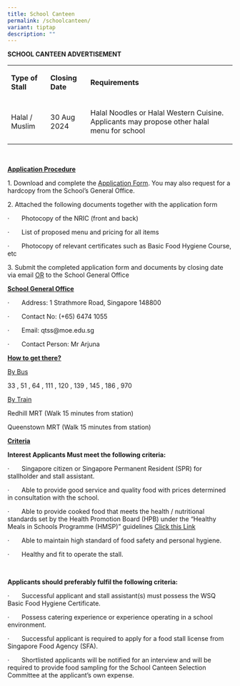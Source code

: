 ```yaml
---
title: School Canteen
permalink: /schoolcanteen/
variant: tiptap
description: ""
---
```

<p><strong>SCHOOL CANTEEN ADVERTISEMENT</strong>
</p>
<p></p>
<table style="minWidth: 75px">
<colgroup>
<col>
<col>
<col>
</colgroup>
<tbody>
<tr>
<td rowspan="1" colspan="1">
<p><strong>Type of Stall</strong>
</p>
</td>
<td rowspan="1" colspan="1">
<p><strong>Closing Date</strong>
</p>
</td>
<td rowspan="1" colspan="1">
<p><strong>Requirements</strong>
</p>
</td>
</tr>
<tr>
<td rowspan="1" colspan="1">
<p>Halal / Muslim</p>
</td>
<td rowspan="1" colspan="1">
<p>30 Aug 2024</p>
</td>
<td rowspan="1" colspan="1">
<p>Halal Noodles or Halal Western Cuisine. Applicants may propose other halal
menu for school</p>
</td>
</tr>
</tbody>
</table>
<p></p>
<p>&nbsp;</p>
<p><strong><u>Application Procedure</u></strong>
</p>
<p></p>
<p>1. Download and complete the <a href="/files/FormBF7_Application_for_Sch_Canteen_Stall.pdf" rel="noopener noreferrer nofollow" target="_blank">Application Form</a>.
You may also request for a hardcopy from the School’s General Office.</p>
<p></p>
<p>2. Attached the following documents together with the application form</p>
<p></p>
<p>·&nbsp;&nbsp;&nbsp;&nbsp;&nbsp;&nbsp; Photocopy of the NRIC (front and
back)&nbsp;&nbsp;</p>
<p>·&nbsp;&nbsp;&nbsp;&nbsp;&nbsp;&nbsp; List of proposed menu and pricing
for all items&nbsp;&nbsp;&nbsp;</p>
<p>·&nbsp;&nbsp;&nbsp;&nbsp;&nbsp;&nbsp; Photocopy of relevant certificates
such as Basic Food Hygiene Course, etc</p>
<p></p>
<p>3. Submit the completed application form and documents by closing date
via email <u>OR</u> to the School General Office</p>
<p></p>
<p><strong><u>School General Office</u></strong>
</p>
<p></p>
<p>·&nbsp;&nbsp;&nbsp;&nbsp;&nbsp;&nbsp; Address: 1 Strathmore Road, Singapore
148800</p>
<p>·&nbsp;&nbsp;&nbsp;&nbsp;&nbsp;&nbsp; Contact No: (+65) 6474 1055</p>
<p>·&nbsp;&nbsp;&nbsp;&nbsp;&nbsp;&nbsp; Email: <a rel="noopener noreferrer nofollow" target="_blank">qtss@moe.edu.sg</a>
</p>
<p>·&nbsp;&nbsp;&nbsp;&nbsp;&nbsp;&nbsp; Contact Person: Mr Arjuna&nbsp;</p>
<p><strong><u>How to get there?</u></strong>
</p>
<p></p>
<p><u>By Bus</u>
</p>
<p>33 , 51 , 64 , 111 , 120 , 139 , 145 , 186 , 970</p>
<p></p>
<p><u>By Train</u>
</p>
<p>Redhill MRT (Walk 15 minutes from station)</p>
<p>Queenstown MRT (Walk 15 minutes from station)</p>
<p></p>
<p><strong><u>Criteria</u></strong>
</p>
<p></p>
<p><strong>Interest Applicants Must meet the following criteria:</strong>
</p>
<p></p>
<p>·&nbsp;&nbsp;&nbsp;&nbsp;&nbsp;&nbsp; Singapore citizen or Singapore Permanent
Resident (SPR) for stallholder and stall assistant.</p>
<p>·&nbsp;&nbsp;&nbsp;&nbsp;&nbsp;&nbsp; Able to provide good service and
quality food with prices determined in consultation with the school.</p>
<p>·&nbsp;&nbsp;&nbsp;&nbsp;&nbsp;&nbsp; Able to provide cooked food that
meets the health / nutritional standards set by the Health Promotion Board
(HPB) under the “Healthy Meals in Schools Programme (HMSP)” guidelines
<a href="https://www.hpb.gov.sg/schools/school-programmes/healthy-meals-in-schools-programme" rel="noopener noreferrer nofollow" target="_blank">Click this Link</a>
</p>
<p>·&nbsp;&nbsp;&nbsp;&nbsp;&nbsp;&nbsp; Able to maintain high standard of
food safety and personal hygiene.</p>
<p>·&nbsp;&nbsp;&nbsp;&nbsp;&nbsp;&nbsp; Healthy and fit to operate the stall.</p>
<p>&nbsp;</p>
<p><strong>Applicants should preferably fulfil the following criteria:</strong>
</p>
<p>·&nbsp;&nbsp;&nbsp;&nbsp;&nbsp;&nbsp; Successful applicant and stall assistant(s)
must possess the WSQ Basic Food Hygiene Certificate.</p>
<p>·&nbsp;&nbsp;&nbsp;&nbsp;&nbsp;&nbsp; Possess catering experience or experience
operating in a school environment.</p>
<p>·&nbsp;&nbsp;&nbsp;&nbsp;&nbsp;&nbsp; Successful applicant is required
to apply for a food stall license from Singapore Food Agency (SFA).</p>
<p>·&nbsp;&nbsp;&nbsp;&nbsp;&nbsp;&nbsp; Shortlisted applicants will be notified
for an interview and will be required to provide food sampling for the
School Canteen Selection Committee at the applicant’s own expense.</p>
<p>&nbsp;</p>
<p>&nbsp;</p>
<p>&nbsp;</p>